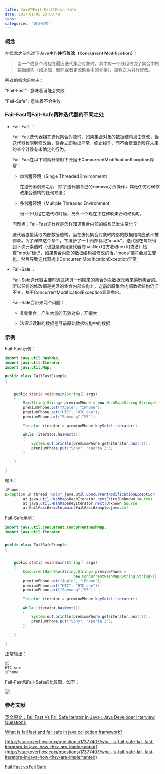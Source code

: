 ```yaml
---
title: Java中Fail-Fast和Fail-Safe
date: 2017-01-05 23:08:48
tags:
categories: "设计模式"
---
```


### 概念

在概念之前先说下Java中的<b>并行修改（Concurrent Modification）</b>：

>当一个或多个线程在遍历迭代集合对象时，其中的一个线程改变了集合中的数据结构（如添加，删除或者更改集合中的元素），被称之为并行修改。

两者的概念简单点：

"Fail-Fast" : 意味着可能会失败

"Fail-Safe" : 意味着不会失败

<!--more-->

### Fail-Fast和Fail-Safe两种迭代器的不同之处

  * Fail-Fast ：

    Fail-Fast迭代器挡在迭代集合对象时，如果集合对象的数据结构发生修改，当迭代器检测到修改后，将会立即抛出异常，终止操作，而不会冒着危险在未来的某个时候有未确定的行为。

    Fail-Fast在以下的两种情形下会抛出ConcurrentModificationException异常：

      * 单线程环境（Single Threaded Environment）

        在迭代器创建之后，除了迭代器自己的remove方法操作，其他任何时候修改集合结构的任何方法；

      * 多线程环境（Multiple Threaded Environment）

        当一个线程在迭代的时候，另外一个现在正在修改集合的结构时。

    问题点：Fail-Fast迭代器是怎样知道集合内部的结构已发生变化？

      迭代器直接读取内部数据结构，当在迭代集合对象时内部的数据结构应该不被修改。为了保障这个条件，它维护了一个内部标记”mods”，迭代器在每次得到下次元素值时（也就是调用迭代器的hasNext()方法和next()方法）检查“mods”标记，如果集合内部的数据结构被修改的话，”mods“值将会发生变化。然后导致迭代器抛出ConcurrentModificationException异常。

  * Fail-Safe ：

    Fail-Safe迭代器主要时通过拷贝一份原来的集合对象数据元素来遍历集合的。所以任何的修改都是拷贝的集合内部结构上，之前的原集合内部数据结构仍旧不变，故无ConcurrentModificationException异常抛出。

    Fail-Safe会带来两个问题：

      * 复制集合，产生大量的无效对象，开销大

      * 法保证读取的数据是目前原始数据结构中的数据

### 示例

Fail-Fast示例：
```java
import java.util.HashMap;
import java.util.Iterator;
import java.util.Map;

public class FailFastExample
{


    public static void main(String[] args)
    {
        Map<String,String> premiumPhone = new HashMap<String,String>();
        premiumPhone.put("Apple", "iPhone");
        premiumPhone.put("HTC", "HTC one");
        premiumPhone.put("Samsung","S5");

        Iterator iterator = premiumPhone.keySet().iterator();

        while (iterator.hasNext())
        {
            System.out.println(premiumPhone.get(iterator.next()));
            premiumPhone.put("Sony", "Xperia Z");
        }

    }

}
```

输出：

```java
iPhone
Exception in thread "main" java.util.ConcurrentModificationException
        at java.util.HashMap$HashIterator.nextEntry(Unknown Source)
        at java.util.HashMap$KeyIterator.next(Unknown Source)
        at FailFastExample.main(FailFastExample.java:20)
```

Fail-Safe示例：

```java
import java.util.concurrent.ConcurrentHashMap;
import java.util.Iterator;


public class FailSafeExample
{


    public static void main(String[] args)
    {
        ConcurrentHashMap<String,String> premiumPhone =
                               new ConcurrentHashMap<String,String>();
        premiumPhone.put("Apple", "iPhone");
        premiumPhone.put("HTC", "HTC one");
        premiumPhone.put("Samsung","S5");

        Iterator iterator = premiumPhone.keySet().iterator();

        while (iterator.hasNext())
        {
            System.out.println(premiumPhone.get(iterator.next()));
            premiumPhone.put("Sony", "Xperia Z");
        }

    }

}
```

正常输出：

```java
S5
HTC one
iPhone
```

Fail-Fast和Fail-Safe的比较图，如下：

![](/images/categories/design-patterns/fail-fast-vs-fail-safe.png)

### 参考文献

[英文原文：Fail Fast Vs Fail Safe Iterator In Java : Java Developer Interview Questions](http://javahungry.blogspot.com/2014/04/fail-fast-iterator-vs-fail-safe-iterator-difference-with-example-in-java.html)

[What is fail fast and fail safe in java collection framework?](https://www.quora.com/What-is-fail-fast-and-fail-safe-in-java-collection-framework)

[http://stackoverflow.com/questions/17377407/what-is-fail-safe-fail-fast-iterators-in-java-how-they-are-implemented](http://stackoverflow.com/questions/17377407/what-is-fail-safe-fail-fast-iterators-in-java-how-they-are-implemented)

[Fail Fast vs Fail Safe](http://javapapers.com/core-java/fail-fast-vs-fail-safe/)

